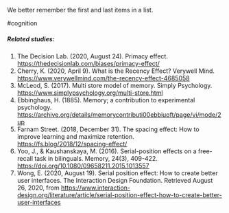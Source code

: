 We better remember the first and last items in a list.

#cognition 

##### Related studies: 

1. The Decision Lab. (2020, August 24). Primacy effect. https://thedecisionlab.com/biases/primacy-effect/
2. Cherry, K. (2020, April 9). What is the Recency Effect? Verywell Mind. https://www.verywellmind.com/the-recency-effect-4685058
3. McLeod, S. (2017). Multi store model of memory. Simply Psychology. https://www.simplypsychology.org/multi-store.html
4. Ebbinghaus, H. (1885). Memory; a contribution to experimental psychology. https://archive.org/details/memorycontributi00ebbiuoft/page/vi/mode/2up
5. Farnam Street. (2018, December 31). The spacing effect: How to improve learning and maximize retention. https://fs.blog/2018/12/spacing-effect/
6. Yoo, J., & Kaushanskaya, M. (2016). Serial-position effects on a free-recall task in bilinguals. Memory, 24(3), 409-422. https://doi.org/10.1080/09658211.2015.1013557
7. Wong, E. (2020, August 19). Serial position effect: How to create better user interfaces. The Interaction Design Foundation. Retrieved August 26, 2020, from https://www.interaction-design.org/literature/article/serial-position-effect-how-to-create-better-user-interfaces

